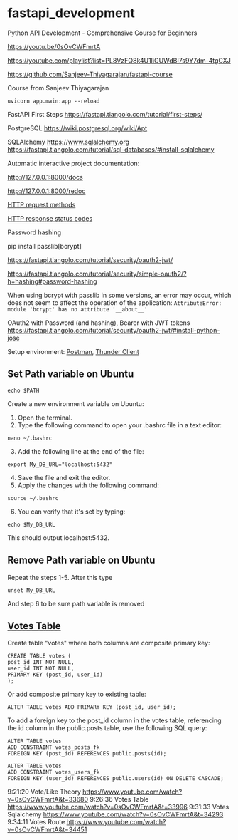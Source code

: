 # fastapi_development

Python API Development - Comprehensive Course for Beginners 

https://youtu.be/0sOvCWFmrtA

https://youtube.com/playlist?list=PL8VzFQ8k4U1IiGUWdBI7s9Y7dm-4tgCXJ

https://github.com/Sanjeev-Thiyagarajan/fastapi-course

Course from Sanjeev Thiyagarajan

```
uvicorn app.main:app --reload
```

FastAPI First Steps https://fastapi.tiangolo.com/tutorial/first-steps/

PostgreSQL https://wiki.postgresql.org/wiki/Apt

SQLAlchemy https://www.sqlalchemy.org 
https://fastapi.tiangolo.com/tutorial/sql-databases/#install-sqlalchemy

Automatic interactive project documentation: 

http://127.0.0.1:8000/docs

http://127.0.0.1:8000/redoc

[HTTP request methods](https://developer.mozilla.org/en-US/docs/Web/HTTP/Methods)

[HTTP response status codes](https://developer.mozilla.org/en-US/docs/Web/HTTP/Status)

Password hashing

pip install passlib[bcrypt]

https://fastapi.tiangolo.com/tutorial/security/oauth2-jwt/

https://fastapi.tiangolo.com/tutorial/security/simple-oauth2/?h=hashing#password-hashing

When using bcrypt with passlib in some versions, an error may occur, which does not seem to affect the operation of the application:
`AttributeError: module 'bcrypt' has no attribute '__about__'`

OAuth2 with Password (and hashing), Bearer with JWT tokens
https://fastapi.tiangolo.com/tutorial/security/oauth2-jwt/#install-python-jose

Setup environment: [Postman](https://www.youtube.com/watch?v=0sOvCWFmrtA&t=27764), [Thunder Client](https://blog.openreplay.com/use-thunder-client-and-vscode-as-an-alternative-to-postman)

## Set Path variable on Ubuntu

```
echo $PATH
```

Create a new environment variable on Ubuntu:

1. Open the terminal.
2. Type the following command to open your .bashrc file in a text editor:
```
nano ~/.bashrc
```
3. Add the following line at the end of the file:
```
export My_DB_URL="localhost:5432"
```
4. Save the file and exit the editor.
5. Apply the changes with the following command:
```
source ~/.bashrc
```
6. You can verify that it's set by typing:
```
echo $My_DB_URL
```
This should output localhost:5432.

## Remove Path variable on Ubuntu

Repeat the steps 1-5. After this type
```
unset My_DB_URL
```
And step 6 to be sure path variable is removed

## [Votes Table](https://www.youtube.com/watch?v=0sOvCWFmrtA&t=33996)

Create table "votes" where both columns are composite primary key:
```
CREATE TABLE votes (
post_id INT NOT NULL,
user_id INT NOT NULL,
PRIMARY KEY (post_id, user_id)
);
```
Or add composite primary key to existing table:
```
ALTER TABLE votes ADD PRIMARY KEY (post_id, user_id);
```
To add a foreign key to the post_id column in the votes table, referencing the id column in the public.posts table, use the following SQL query:
```
ALTER TABLE votes
ADD CONSTRAINT votes_posts_fk
FOREIGN KEY (post_id) REFERENCES public.posts(id);
```
```
ALTER TABLE votes
ADD CONSTRAINT votes_users_fk
FOREIGN KEY (user_id) REFERENCES public.users(id) ON DELETE CASCADE;
```

9:21:20 Vote/Like Theory https://www.youtube.com/watch?v=0sOvCWFmrtA&t=33680
9:26:36 Votes Table https://www.youtube.com/watch?v=0sOvCWFmrtA&t=33996
9:31:33 Votes Sqlalchemy https://www.youtube.com/watch?v=0sOvCWFmrtA&t=34293
9:34:11 Votes Route https://www.youtube.com/watch?v=0sOvCWFmrtA&t=34451